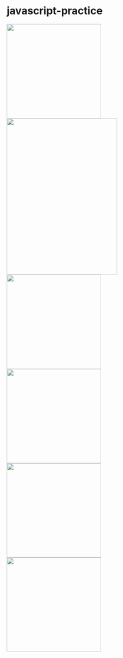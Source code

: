 # javascript-practice

<p>
<img style="width: 256px; height: 256px;" src="https://upload.wikimedia.org/wikipedia/commons/thumb/6/61/HTML5_logo_and_wordmark.svg/1024px-HTML5_logo_and_wordmark.svg.png">
<img style="width: 300px; height: 425px;" src="https://upload.wikimedia.org/wikipedia/commons/thumb/d/d5/CSS3_logo_and_wordmark.svg/1200px-CSS3_logo_and_wordmark.svg.png">
<img style="width: 256px; height: 256px;" src="https://upload.wikimedia.org/wikipedia/commons/thumb/9/99/Unofficial_JavaScript_logo_2.svg/1200px-Unofficial_JavaScript_logo_2.svg.png">
<img style="width: 256px; height: 256px;" src="https://miro.medium.com/max/1400/0*2V2DdOsSy98UGx0n.jpeg">
<img style="width: 256px; height: 256px;" src="http://talenthometraining.in/wp-content/uploads/2019/02/Icons-DS-01-1024x1024.png">
<img style="width: 256px; height: 256px;" src="https://www.learnsimpli.com/wp-content/uploads/2021/05/Data-structure-and-algorithms.png">
</p>

